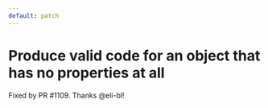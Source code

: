 ```yaml
---
default: patch
---
```


# Produce valid code for an object that has no properties at all

Fixed by PR #1109. Thanks @eli-bl!
